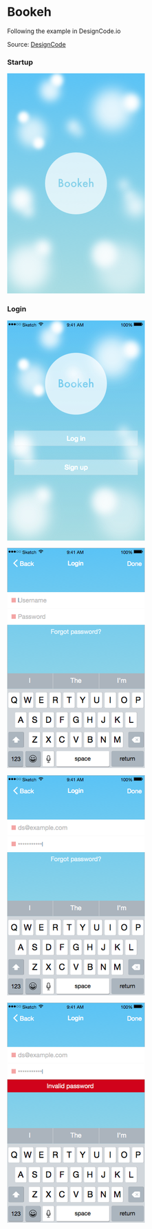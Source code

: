 # Bookeh

Following the example in DesignCode.io

Source: [DesignCode](#)

### Startup
![Startup](https://raw.githubusercontent.com/domenicosolazzo/practice-sketch/master/UI/bookeh/Exports/0%20-%20Startup.png)

### Login
![Login](https://raw.githubusercontent.com/domenicosolazzo/practice-sketch/master/UI/bookeh/Exports/Login/0%20-%20Login.png)

![Login](https://raw.githubusercontent.com/domenicosolazzo/practice-sketch/master/UI/bookeh/Exports/Login/1%20-%20Login.png)

![Login](https://raw.githubusercontent.com/domenicosolazzo/practice-sketch/master/UI/bookeh/Exports/Login/2%20-%20Login.png)

![Login](https://raw.githubusercontent.com/domenicosolazzo/practice-sketch/master/UI/bookeh/Exports/Login/3%20-%20Error.png)
